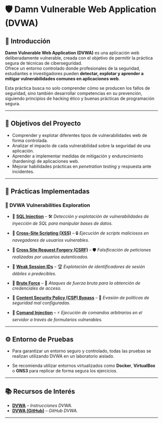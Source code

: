 # 🛡️ Damn Vulnerable Web Application (DVWA)

## 📖 Introducción

**Damn Vulnerable Web Application (DVWA)** es una aplicación web deliberadamente vulnerable, creada con el objetivo de permitir la práctica segura de técnicas de ciberseguridad.  
Ofrece un entorno controlado donde profesionales de la seguridad, estudiantes e investigadores pueden **detectar, explotar y aprender a mitigar vulnerabilidades comunes en aplicaciones web**.

Esta práctica busca no solo comprender cómo se producen los fallos de seguridad, sino también desarrollar competencias en su prevención, siguiendo principios de hacking ético y buenas prácticas de programación segura.

---

## 🎯 Objetivos del Proyecto

- Comprender y explotar diferentes tipos de vulnerabilidades web de forma controlada.
- Analizar el impacto de cada vulnerabilidad sobre la seguridad de una aplicación.
- Aprender a implementar medidas de mitigación y endurecimiento (hardening) de aplicaciones web.
- Mejorar habilidades prácticas en *penetration testing* y respuesta ante incidentes.

---

## 📌 Prácticas Implementadas

### 📂 DVWA Vulnerabilities Exploration

- 🔹 **[SQL Injection](https://github.com/XaviGimReu/PPS-10836126/tree/main/template-main/RA3/RA3_2/SQL%20Injection)** – 🛠️ *Detección y explotación de vulnerabilidades de inyección de SQL para manipular bases de datos.* 
  
- 🔹 **[Cross-Site Scripting (XSS)](https://github.com/XaviGimReu/PPS-10836126/tree/main/template-main/RA3/RA3_2/Cross-Site%20Scripting%20(XSS))** – 🔒 *Ejecución de scripts maliciosos en navegadores de usuarios vulnerables.*
  
- 🔹 **[Cross Site Request Forgery (CSRF)](https://github.com/XaviGimReu/PPS-10836126/tree/main/template-main/RA3/RA3_2/Cross%20Site%20Request%20Forgery%20(CSRF))** – 🛡️ *Falsificación de peticiones realizadas por usuarios autenticados.*
  
- 🔹 **[Weak Session IDs](https://github.com/XaviGimReu/PPS-10836126/tree/main/template-main/RA3/RA3_2/Weak%20Session%20IDs)** – 🏆 *Explotación de identificadores de sesión débiles o predecibles.*
  
- 🔹 **[Brute Force](https://github.com/XaviGimReu/PPS-10836126/tree/main/template-main/RA3/RA3_2/Brute%20Force)** – 🔑 *Ataques de fuerza bruta para la obtención de credenciales de acceso.*
  
- 🔹 **[Content Security Policy (CSP) Bypass](https://github.com/XaviGimReu/PPS-10836126/tree/main/template-main/RA3/RA3_2/Content%20Security%20Policy%20(CSP)%20Bypass)** – 🎯 *Evasión de políticas de seguridad mal configuradas.*
  
- 🔹 **[Comand Injection](https://github.com/XaviGimReu/PPS-10836126/tree/main/template-main/RA3/RA3_2/Command%20Injection)** – ⚡ *Ejecución de comandos arbitrarios en el servidor a través de formularios vulnerables.*

---

## ⚙️ Entorno de Pruebas

- Para garantizar un entorno seguro y controlado, todas las pruebas se realizan utilizando DVWA en un laboratorio aislado.

- Se recomienda utilizar entornos virtualizados como **Docker**, **VirtualBox** o **GNS3** para replicar de forma segura los ejercicios.

---

## 📚 Recursos de Interés

- **[DVWA](https://aftabsama.com/writeups/dvwa/)** – *Instrucciones DVWA.*
- **[DVWA (GitHub)](https://github.com/digininja/DVWA)** – *GitHub DVWA.*

---
